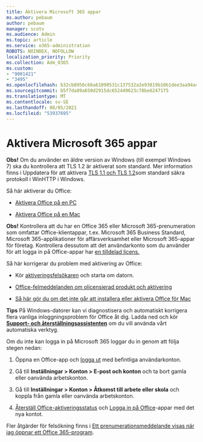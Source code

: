 ```yaml
---
title: Aktivera Microsoft 365 appar
ms.author: pebaum
author: pebaum
manager: scotv
ms.audience: Admin
ms.topic: article
ms.service: o365-administration
ROBOTS: NOINDEX, NOFOLLOW
localization_priority: Priority
ms.collection: Adm_O365
ms.custom:
- "9001421"
- "3495"
ms.openlocfilehash: b32cb8956c66a61090531c137532a2e93819b10b1dee3aa94a429e4d94844451
ms.sourcegitcommit: b5f7da89a650d2915dc652449623c78be6247175
ms.translationtype: MT
ms.contentlocale: sv-SE
ms.lasthandoff: 08/05/2021
ms.locfileid: "53937695"
---
```

# <a name="activating-microsoft-365-apps"></a>Aktivera Microsoft 365 appar

**Obs!** Om du använder en äldre version av Windows (till exempel Windows 7) ska du kontrollera att TLS 1.2 är aktiverat som standard. Mer information finns i Uppdatera för att aktivera [TLS 1.1 och TLS 1.2](https://support.microsoft.com/topic/update-to-enable-tls-1-1-and-tls-1-2-as-default-secure-protocols-in-winhttp-in-windows-c4bd73d2-31d7-761e-0178-11268bb10392)som standard säkra protokoll i WinHTTP i Windows.

Så här aktiverar du Office:

- [Aktivera Office på en PC](https://support.office.com/article/activate-office-5bd38f38-db92-448b-a982-ad170b1e187e) 

- [Aktivera Office på en Mac](https://support.office.com/article/activate-office-for-mac-7f6646b1-bb14-422a-9ad4-a53410fcefb2)

**Obs!**  Kontrollera att du har en Office 365 eller [](https://support.office.com/article/28cbc8cf-1332-4f04-9123-9b660abb629e)Microsoft 365-prenumeration som omfattar Office-klientappar, t.ex. Microsoft 365 Business Standard, Microsoft 365-applikationer för affärsverksamhet eller Microsoft 365-appar för företag. Kontrollera dessutom att det användarkonto som du använder för att logga in på Office-appar har [en tilldelad licens.](/microsoft-365/admin/manage/assign-licenses-to-users)

Så här korrigerar du problem med aktivering av Office:

- Kör [aktiveringsfelsökaren](https://aka.ms/SARA-OfficeActivation-Alchemy) och starta om datorn.
- [Office-felmeddelanden om olicensierad produkt och aktivering](https://support.office.com/article/unlicensed-product-and-activation-errors-in-office-0d23d3c0-c19c-4b2f-9845-5344fedc4380)

- [Så här gör du om det inte går att installera eller aktivera Office för Mac](https://support.office.com/article/what-to-try-if-you-can-t-install-or-activate-office-for-mac-5efba2b4-b1e6-4e5f-bf3c-6ab945d03dea)

**Tips** På Windows-datorer kan vi diagnostisera och automatiskt korrigera flera vanliga inloggningsproblem för Office åt dig. Ladda ned och kör **[Support- och återställningsassistenten](https://aka.ms/SaRA-OfficeSignInScenario)** om du vill använda vårt automatiska verktyg.

Om du inte kan logga in på Microsoft 365 loggar du in genom att följa stegen nedan:

1. Öppna en Office-app och [logga ut](https://go.microsoft.com/fwlink/?linkid=2114082) med befintliga användarkonton.

2. Gå till **Inställningar > Konton > E-post och konton** och ta bort gamla eller oanvända arbetskonton.

3. Gå till **Inställningar > Konton > Åtkomst till arbete eller skola** och koppla från gamla eller oanvända arbetskonton.

4. [Återställ Office-aktiveringsstatus](/office365/troubleshoot/activation/reset-office-365-proplus-activation-state) och [Logga in på Office](https://support.office.com/article/sign-in-to-office-b9582171-fd1f-4284-9846-bdd72bb28426)-appar med det nya kontot.

Fler åtgärder för felsökning finns i [Ett prenumerationsmeddelande visas när jag öppnar ett Office 365-program](https://support.office.com/article/a-subscription-notice-appears-when-i-open-an-office-365-application-4cabe32c-f594-4c0e-9191-3d3ade10cceb).
